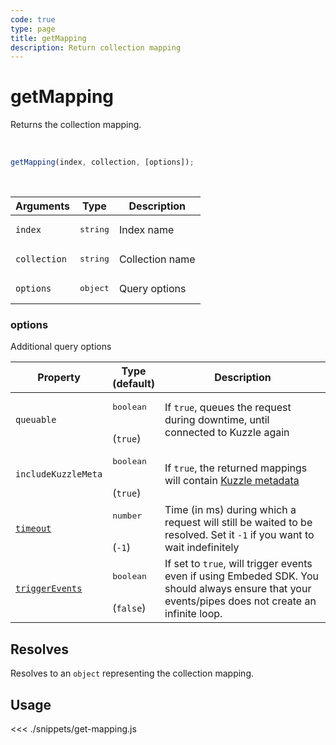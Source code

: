 ```yaml
---
code: true
type: page
title: getMapping
description: Return collection mapping
---
```


# getMapping

Returns the collection mapping.

<br/>

```js
getMapping(index, collection, [options]);
```

<br/>

| Arguments    | Type              | Description     |
| ------------ | ----------------- | --------------- |
| `index`      | <pre>string</pre> | Index name      |
| `collection` | <pre>string</pre> | Collection name |
| `options`    | <pre>object</pre> | Query options   |

### options

Additional query options

| Property            | Type<br/>(default)              | Description                                                                                                              |
| ------------------- | ------------------------------- | ------------------------------------------------------------------------------------------------------------------------ |
| `queuable`          | <pre>boolean</pre><br/>(`true`) | If `true`, queues the request during downtime, until connected to Kuzzle again                                             |
| `includeKuzzleMeta` | <pre>boolean</pre><br/>(`true`) | If `true`, the returned mappings will contain [Kuzzle metadata](/core/2/guides/main-concepts/data-storage#kuzzle-metadata) |
| [`timeout`](/sdk/7/core-classes/kuzzle/query#timeout)           | <pre>number</pre><br/>(`-1`)    | Time (in ms) during which a request will still be waited to be resolved. Set it `-1` if you want to wait indefinitely    |
| [`triggerEvents`](/sdk/7/core-classes/kuzzle/query#triggerEvents)  | <pre>boolean</pre> <br/>(`false`)| If set to `true`, will trigger events even if using Embeded SDK. You should always ensure that your events/pipes does not create an infinite loop. <SinceBadge version="Kuzzle 2.31.0"/> |

## Resolves

Resolves to an `object` representing the collection mapping.

## Usage

<<< ./snippets/get-mapping.js
